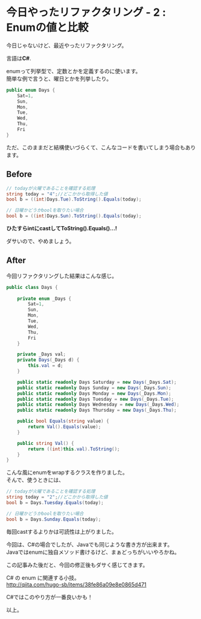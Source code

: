 # 今日やったリファクタリング - 2 : Enumの値と比較

今日じゃないけど、最近やったリファクタリング。  
  
言語は**C#**.  
  
  
enumって列挙型で、定数とかを定義するのに使います。  
簡単な例で言うと、曜日とかを列挙したり。

```cs
public enum Days {
	Sat=1,
	Sun,
	Mon,
	Tue,
	Wed,
	Thu,
	Fri
}
```
  
  
ただ、このままだと結構使いづらくて、こんなコードを書いてしまう場合もあります。
  
  
  
## Before
  
```cs
// todayが火曜であることを確認する処理
string today = "4";//どこかから取得した値
bool b = ((int)Days.Tue).ToString().Equals(today);

// 日曜かどうかboolを取りたい場合
bool b = ((int)Days.Sun).ToString().Equals(today);
```
  
**ひたすらintにcastしてToString().Equals()...!**  
  
ダサいので、やめましょう。  
  
  
## After
  
今回リファクタリングした結果はこんな感じ。  
  
  
```cs
public class Days {
	
	private enum _Days {
		Sat=1,
		Sun,
		Mon,
		Tue,
		Wed,
		Thu,
		Fri
	}

	private _Days val;
	private Days(_Days d) {
		this.val = d;
	}

	public static readonly Days Saturday = new Days(_Days.Sat);
	public static readonly Days Sunday = new Days(_Days.Sun);
	public static readonly Days Monday = new Days(_Days.Mon);
	public static readonly Days Tuesday = new Days(_Days.Tue);
	public static readonly Days Wednesday = new Days(_Days.Wed);
	public static readonly Days Thursday = new Days(_Days.Thu);

	public bool Equals(string value) {
		return Val().Equals(value);
	}

	public string Val() {
		return ((int)this.val).ToString();
	}
}
```
  
  
こんな風にenumをwrapするクラスを作りました。  
そんで、使うときには、  
  
  
  
```cs
// todayが火曜であることを確認する処理
string today = "2";//どこかから取得した値
bool b = Days.Tuesday.Equals(today);

// 日曜かどうかboolを取りたい場合
bool b = Days.Sunday.Equals(today);
```
  
  
毎回castするよりかは可読性は上がりました。  
  
  
  
今回は、C#の場合でしたが、Javaでも同じような書き方が出来ます。  
Javaではenumに独自メソッド書けるけど、まぁどっちがいいやろかね。  
  
  
  
この記事みた後だと、今回の修正後もダサく感じてきます。  
  
C# の enum に関連する小技。  
http://qiita.com/hugo-sb/items/38fe86a09e8e0865d471  
  
  
C#ではこのやり方が一番良いかも！  
  
  
  
以上。  